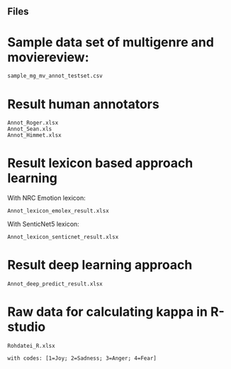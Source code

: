 ## Files
# Sample data set of multigenre and moviereview:
    sample_mg_mv_annot_testset.csv
# Result human annotators
    Annot_Roger.xlsx
    Annot_Sean.xls
    Annot_Himmet.xlsx

# Result lexicon based approach learning
With NRC Emotion lexicon:

    Annot_lexicon_emolex_result.xlsx

With SenticNet5 lexicon:

    Annot_lexicon_senticnet_result.xlsx

# Result deep learning approach
    Annot_deep_predict_result.xlsx

# Raw data for calculating kappa in R-studio
    Rohdatei_R.xlsx

    with codes: [1=Joy; 2=Sadness; 3=Anger; 4=Fear]

